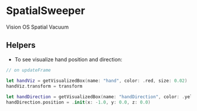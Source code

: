 # SpatialSweeper
Vision OS Spatial Vacuum 

## Helpers
- To see visualize hand position and direction:
```swift
// on updateFrame

let handViz = getVisualizedBox(name: "hand", color: .red, size: 0.02)
handViz.transform = transform
            
let handDirection = getVisualizedBox(name: "handDirection", color: .yellow, size: 0.02, parent: handViz)
handDirection.position = .init(x: -1.0, y: 0.0, z: 0.0)
``` 